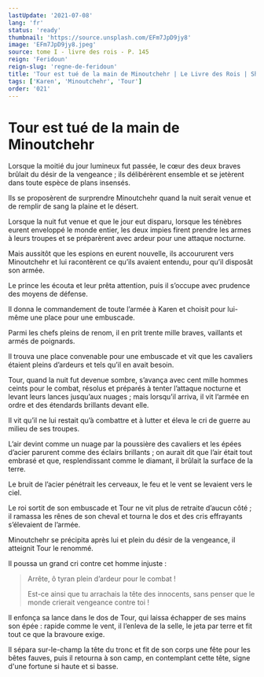 ```yaml
---
lastUpdate: '2021-07-08'
lang: 'fr'
status: 'ready'
thumbnail: 'https://source.unsplash.com/EFm7JpD9jy8'
image: 'EFm7JpD9jy8.jpeg'
source: tome I - livre des rois - P. 145
reign: 'Feridoun'
reign-slug: 'regne-de-feridoun'
title: 'Tour est tué de la main de Minoutchehr | Le Livre des Rois | Shâhnâmeh'
tags: ['Karen', 'Minoutchehr', 'Tour']
order: '021'
---
```


<!-- LTeX: language=fr -->

# Tour est tué de la main de Minoutchehr

Lorsque la moitié du jour lumineux fut passée, le cœur des deux braves brûlait du désir de la vengeance ; ils délibérèrent ensemble et se jetèrent dans toute espèce de plans insensés.

Ils se proposèrent de surprendre Minoutchehr quand la nuit serait venue et de remplir de sang la plaine et le désert.

Lorsque la nuit fut venue et que le jour eut disparu, lorsque les ténèbres eurent enveloppé le monde entier, les deux impies firent prendre les armes à leurs troupes et se préparèrent avec ardeur pour une attaque nocturne.

Mais aussitôt que les espions en eurent nouvelle, ils accoururent vers Minoutchehr et lui racontèrent ce qu’ils avaient entendu, pour qu’il disposât son armée.

Le prince les écouta et leur prêta attention, puis il s’occupe avec prudence des moyens de défense.

Il donna le commandement de toute l’armée à Karen et choisit pour lui-même une place pour une embuscade.

Parmi les chefs pleins de renom, il en prit trente mille braves, vaillants et armés de poignards.

Il trouva une place convenable pour une embuscade et vit que les cavaliers étaient pleins d’ardeurs et tels qu’il en avait besoin.

Tour, quand la nuit fut devenue sombre, s’avança avec cent mille hommes ceints pour le combat, résolus et préparés à tenter l’attaque nocturne et levant leurs lances jusqu’aux nuages ; mais lorsqu’il arriva, il vit l’armée en ordre et des étendards brillants devant elle.

Il vit qu’il ne lui restait qu’à combattre et à lutter et éleva le cri de guerre au milieu de ses troupes.

L’air devint comme un nuage par la poussière des cavaliers et les épées d’acier parurent comme des éclairs brillants ; on aurait dit que l’air était tout embrasé et que, resplendissant comme le diamant, il brûlait la surface de la terre.

Le bruit de l’acier pénétrait les cerveaux, le feu et le vent se levaient vers le ciel.

Le roi sortit de son embuscade et Tour ne vit plus de retraite d’aucun côté ; il ramassa les rênes de son cheval et tourna le dos et des cris effrayants s’élevaient de l’armée.

Minoutchehr se précipita après lui et plein du désir de la vengeance, il atteignit Tour le renommé.

Il poussa un grand cri contre cet homme injuste :

> Arrête, ô tyran plein d’ardeur pour le combat !
>
> Est-ce ainsi que tu arrachais la tête des innocents, sans penser que le monde crierait vengeance contre toi !

Il enfonça sa lance dans le dos de Tour, qui laissa échapper de ses mains son épée : rapide comme le vent, il l’enleva de la selle, le jeta par terre et fit tout ce que la bravoure exige.

Il sépara sur-le-champ la tête du tronc et fit de son corps une fête pour les bêtes fauves, puis il retourna à son camp, en contemplant cette tête, signe d'une fortune si haute et si basse.

